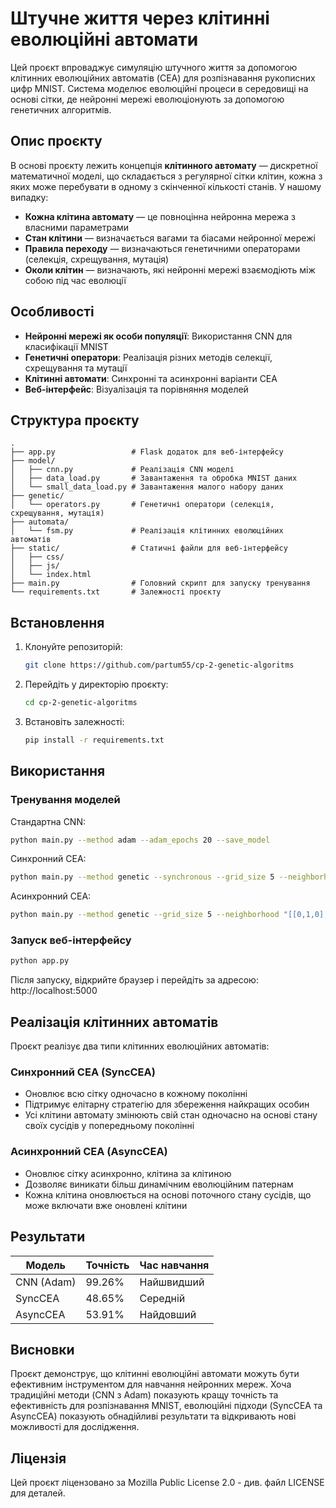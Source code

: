 # Штучне життя через клітинні еволюційні автомати

Цей проєкт впроваджує симуляцію штучного життя за допомогою клітинних еволюційних автоматів (CEA) для розпізнавання рукописних цифр MNIST. Система моделює еволюційні процеси в середовищі на основі сітки, де нейронні мережі еволюціонують за допомогою генетичних алгоритмів.

## Опис проєкту

В основі проєкту лежить концепція **клітинного автомату** — дискретної математичної моделі, що складається з регулярної сітки клітин, кожна з яких може перебувати в одному з скінченної кількості станів. У нашому випадку:

- **Кожна клітина автомату** — це повноцінна нейронна мережа з власними параметрами
- **Стан клітини** — визначається вагами та біасами нейронної мережі
- **Правила переходу** — визначаються генетичними операторами (селекція, схрещування, мутація)
- **Околи клітин** — визначають, які нейронні мережі взаємодіють між собою під час еволюції

## Особливості

- **Нейронні мережі як особи популяції**: Використання CNN для класифікації MNIST
- **Генетичні оператори**: Реалізація різних методів селекції, схрещування та мутації
- **Клітинні автомати**: Синхронні та асинхронні варіанти CEA
- **Веб-інтерфейс**: Візуалізація та порівняння моделей

## Структура проєкту

```
.
├── app.py                 # Flask додаток для веб-інтерфейсу
├── model/
│   ├── cnn.py             # Реалізація CNN моделі
│   ├── data_load.py       # Завантаження та обробка MNIST даних
│   └── small_data_load.py # Завантаження малого набору даних
├── genetic/
│   └── operators.py       # Генетичні оператори (селекція, схрещування, мутація)
├── automata/
│   └── fsm.py             # Реалізація клітинних еволюційних автоматів
├── static/                # Статичні файли для веб-інтерфейсу
│   ├── css/
│   ├── js/
│   └── index.html
├── main.py                # Головний скрипт для запуску тренування
└── requirements.txt       # Залежності проєкту
```

## Встановлення

1. Клонуйте репозиторій:
   ```bash
   git clone https://github.com/partum55/cp-2-genetic-algoritms
   ```
2. Перейдіть у директорію проєкту:
   ```bash
   cd cp-2-genetic-algoritms
   ```
3. Встановіть залежності:
   ```bash
   pip install -r requirements.txt
   ```

## Використання

### Тренування моделей

Стандартна CNN:
```bash
python main.py --method adam --adam_epochs 20 --save_model
```

Синхронний CEA:
```bash
python main.py --method genetic --synchronous --grid_size 5 --neighborhood "[[0,1,0],[1,2,1],[0,1,0]]" --selection rank_exponential --genetic_epochs 100 --save_model
```

Асинхронний CEA:
```bash
python main.py --method genetic --grid_size 5 --neighborhood "[[0,1,0],[1,2,1],[0,1,0]]" --selection rank_exponential --genetic_epochs 100 --save_model
```

### Запуск веб-інтерфейсу

```bash
python app.py
```

Після запуску, відкрийте браузер і перейдіть за адресою: http://localhost:5000

## Реалізація клітинних автоматів

Проєкт реалізує два типи клітинних еволюційних автоматів:

### Синхронний CEA (SyncCEA)
- Оновлює всю сітку одночасно в кожному поколінні
- Підтримує елітарну стратегію для збереження найкращих особин
- Усі клітини автомату змінюють свій стан одночасно на основі стану своїх сусідів у попередньому поколінні

### Асинхронний CEA (AsyncCEA)
- Оновлює сітку асинхронно, клітина за клітиною
- Дозволяє виникати більш динамічним еволюційним патернам
- Кожна клітина оновлюється на основі поточного стану сусідів, що може включати вже оновлені клітини

## Результати

| Модель | Точність | Час навчання |
|--------|----------|--------------|
| CNN (Adam) | 99.26%   | Найшвидший |
| SyncCEA | 48.65%   | Середній |
| AsyncCEA | 53.91%   | Найдовший |

## Висновки

Проєкт демонструє, що клітинні еволюційні автомати можуть бути ефективним інструментом для навчання нейронних мереж. Хоча традиційні методи (CNN з Adam) показують кращу точність та ефективність для розпізнавання MNIST, еволюційні підходи (SyncCEA та AsyncCEA) показують обнадійливі результати та відкривають нові можливості для дослідження.

## Ліцензія

Цей проєкт ліцензовано за Mozilla Public License 2.0 - див. файл LICENSE для деталей.